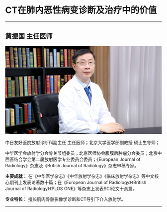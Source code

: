 # CT在肺内恶性病变诊断及治疗中的价值

---

## 黄振国 主任医师

![1679214733170](image/c04_002/1679214733170.png)

中日友好医院放射诊断科副主任 主任医师；北京大学医学部副教授 硕士生导师；

中华医学会放射学分会骨关节组委员；北京医师协会腹膜后肿瘤分会委员；北京中西医结合学会第二届放射医学专业委员会委员；《European Journal of Radiology》杂志及《British Journal of Radiology》杂志审稿专家。


**主要成就：** 在《中华医学杂志》《中华放射学杂志》《临床放射学杂志》等中文核心期刊上发表论著数十篇；在《European Journal of Radiology》《British Journal of Radiology》《PLOS ONE》等杂志上发表SCI论文十余篇。


**专业特长：** 擅长肌肉骨骼影像学诊断和CT导引下介入放射学。

---
